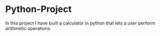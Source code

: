 # Python-Project
 In this project I have built a calculator in python that lets a user perform arithmetic operations
